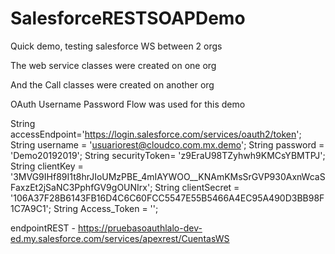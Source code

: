 # SalesforceRESTSOAPDemo
Quick demo, testing salesforce WS between 2 orgs

The web service classes were created on one org

And the Call classes were created on another org

OAuth Username Password Flow was used for this demo

String accessEndpoint='https://login.salesforce.com/services/oauth2/token';
String username = 'usuariorest@cloudco.com.mx.demo'; 
String password = 'Demo20192019';
String securityToken= 'z9EraU98TZyhwh9KMCsYBMTPJ';
String clientKey = '3MVG9IHf89I1t8hrJIoUMzPBE_4mIAYWOO__KNAmKMsSrGVP930AxnWcaSFaxzEt2jSaNC3PphfGV9gOUNIrx';
String clientSecret = '106A37F28B6143FB16D4C6C60FCC5547E55B5466A4EC95A490D3BB98F1C7A9C1';
String Access_Token = '';

endpointREST - https://pruebasoauthlalo-dev-ed.my.salesforce.com/services/apexrest/CuentasWS
